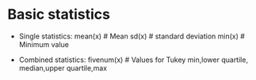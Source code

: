 # Basic statistics
- Single statistics:
mean(x) # Mean
sd(x) # standard deviation
min(x) # Minimum value

- Combined statistics:
fivenum(x) # Values for Tukey min,lower quartile, median,upper quartile,max

